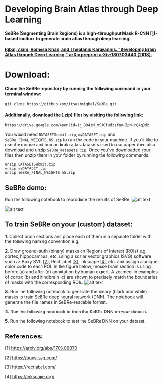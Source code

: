 

# Developing Brain Atlas through Deep Learning
#### SeBRe (Segmenting Brain Regions) is a high-throughput Mask R-CNN [[1](https://arxiv.org/abs/1703.06870)]-based toolbox to generate brain atlas through deep learning.

#### [Iqbal, Asim, Romesa Khan, and Theofanis Karayannis. "Developing Brain Atlas through Deep Learning." arXiv preprint arXiv:1807.03440 (2018).](https://arxiv.org/abs/1807.03440)

# Download:
#### Clone the SeBRe repository by running the following command in your terminal window:
```
git clone https://github.com/itsasimiqbal/SeBRe.git
```
#### Additionally, download the (.zip) files by visiting the following link:
```
https://drive.google.com/open?id=1g_894zM_mSJGfudzzfnw-ZpN-rQ4qQdz
```
You would need ```DATASETSubmit.zip```, ```myDATASET.zip``` and ```SeBRe_FINAL_WEIGHTS.h5.zip``` to run the code in your machine. If you'd like to use the mouse and human brain atlas datasets used in our paper then also download and unzip ```SeBRe_Datasets.zip```. Once you've downloaded your files then unzip them in your folder by running the following commands:

```
unzip DATASETSubmit.zip
unzip myDATASET.zip
unzip SeBRe_FINAL_WEIGHTS.h5.zip
```
## SeBRe demo:
Run the following notebook to reproduce the results of SeBRe.
![alt text](https://github.com/itsasimiqbal/SeBRe/blob/master/SeBRe_FINAL.ipynb)

![alt text](https://github.com/itsasimiqbal/SeBRe/blob/master/SeBRe_block_diagram.png)

## To train SeBRe on your (custom) dataset:

__1__. Collect brain sections and place each of them in a separate folder with the following naming convention e.g. 

__2__. Draw ground-truth (binary) masks on Regions of Interest (ROIs) e.g. cortex, hippocampus, etc. using a scalar vector graphics (SVG) software such as Boxy SVG [[2](https://boxy-svg.com/)], RectLabel [[3](https://rectlabel.com/)], Inkscape [[4](https://inkscape.org/)], etc. and assign a unique color code to each ROI. In the figure below, mouse brain section is using before (a) and after (d) annotation by human expert. A zoomed-in examples of cortex (b) and hindbrain (c) are shown to precisely match the boundaries of masks with the corresponding ROIs. 
![alt text](https://github.com/itsasimiqbal/SeBRe/blob/master/Supp_figure_1.png)

__3__. Run the following notebook to generate the binary (black and white) masks to train SeBRe deep neural network (DNN). The notebook will generate the file names in SeBRe-readable format.

__4__. Run the following notebook to train the SeBRe DNN on your dataset.

__5__. Run the following notebook to test the SeBRe DNN on your dataset.

## References:

[1] https://arxiv.org/abs/1703.06870

[2] https://boxy-svg.com/

[3] https://rectlabel.com/

[4] https://inkscape.org/
